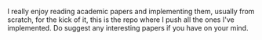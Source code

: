 I really enjoy reading academic papers and implementing them, usually from scratch, for the kick of it, this is the repo where I push all the ones I've implemented. Do suggest any interesting papers if you have on your mind.
